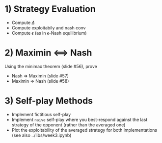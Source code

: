 # 1) Strategy Evaluation
- Compute $\Delta$
- Compute exploitabily and nash conv
- Compute $\epsilon$ (as in $\epsilon$-Nash equilibrium) 


# 2) Maximin <==> Nash
Using the minimax theorem (slide #56), prove
- Nash => Maximin (slide #57)
- Maximin => Nash (slide #58) 


# 3) Self-play Methods
- Implement fictitious self-play  
- Implement ``naive`` self-play where you best-respond against the last strategy of the opponent (rather than the averaged one)
- Plot the exploitability of the averaged strategy for both implementations (see also ../libs/week3.ipynb)